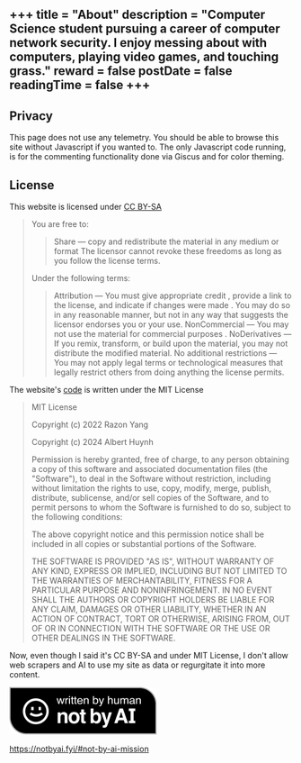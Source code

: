 +++
title = "About"
description = "Computer Science student pursuing a career of computer network security. I enjoy messing about with computers, playing video games, and touching grass."
reward = false
postDate = false
readingTime = false
+++
---

## Privacy

This page does not use any telemetry. You should be able to browse this site without Javascript if you wanted to. The only Javascript code running, is for the commenting functionality done via Giscus and for color theming.

## License

This website is licensed under [CC BY-SA](https://creativecommons.org/licenses/by-nc-nd/4.0/deed.en) 

> You are free to:
>
>>    Share — copy and redistribute the material in any medium or format
>>    The licensor cannot revoke these freedoms as long as you follow the license terms.
>
>Under the following terms:
>
>>    Attribution — You must give appropriate credit , provide a link to the license, and indicate if changes were made . You may do so in any reasonable manner, but not in any way that suggests the licensor endorses you or your use.
>>    NonCommercial — You may not use the material for commercial purposes .
>>    NoDerivatives — If you remix, transform, or build upon the material, you may not distribute the modified material.
>>    No additional restrictions — You may not apply legal terms or technological measures that legally restrict others from doing anything the license permits.


The website's [code](https://github.com/liluzibird/liluzibird.github.io) is written under the MIT License

>MIT License
>
>Copyright (c) 2022 Razon Yang
>
>Copyright (c) 2024 Albert Huynh
>
>Permission is hereby granted, free of charge, to any person obtaining a copy
>of this software and associated documentation files (the "Software"), to deal
>in the Software without restriction, including without limitation the rights
>to use, copy, modify, merge, publish, distribute, sublicense, and/or sell
>copies of the Software, and to permit persons to whom the Software is
>furnished to do so, subject to the following conditions:
>
>The above copyright notice and this permission notice shall be included in all
>copies or substantial portions of the Software.
>
>THE SOFTWARE IS PROVIDED "AS IS", WITHOUT WARRANTY OF ANY KIND, EXPRESS OR
>IMPLIED, INCLUDING BUT NOT LIMITED TO THE WARRANTIES OF MERCHANTABILITY,
>FITNESS FOR A PARTICULAR PURPOSE AND NONINFRINGEMENT. IN NO EVENT SHALL THE
>AUTHORS OR COPYRIGHT HOLDERS BE LIABLE FOR ANY CLAIM, DAMAGES OR OTHER
>LIABILITY, WHETHER IN AN ACTION OF CONTRACT, TORT OR OTHERWISE, ARISING FROM,
>OUT OF OR IN CONNECTION WITH THE SOFTWARE OR THE USE OR OTHER DEALINGS IN THE
>SOFTWARE.

Now, even though I said it's CC BY-SA and under MIT License, I don't allow web scrapers and AI to use my site as data or regurgitate it into more content.

![Not Written By AI](image.png)

https://notbyai.fyi/#not-by-ai-mission